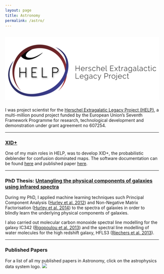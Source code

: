 ```yaml
---
layout: page
title: Astronomy 
permalink: /astro/
---
```

## [![](https://github.com/H-E-L-P/XID_plus/blob/master/docs/images/Help_Logo.png?raw=true)](http://herschel.sussex.ac.uk)
I was project scientist for the [Herschel Extragalatic Legacy Project (HELP)](http://herschel.sussex.ac.uk), a multi-million pound project funded by the European Union’s Seventh Framework Programme for research, technological development and demonstration under grant agreement no 607254.

- - -

### [XID+](http://herschel.sussex.ac.uk/XID_plus)
One of my main roles in HELP, was to develop XID+, the probabilistic deblender for confusion dominated maps. The software documentation can be found [here](http://herschel.sussex.ac.uk/XID_plus) and published paper [here](http://adsabs.harvard.edu/cgi-bin/bib_query?arXiv:1606.05770).

- - -

### PhD Thesis: [Untangling the physical components of galaxies using infrared spectra](http://sro.sussex.ac.uk/51433/)
During my PhD, I applied machine learning techniques such Principal Component Analysis ([Hurley et al. 2012](http://sro.sussex.ac.uk/44487/)) and Non-Negative Matrix Factorisation ([Hurley et al. 2014](http://sro.sussex.ac.uk/54330/))
to the spectra of galaxies in order to blindly learn the underlying physical components of galaxies.
 
 I also carried out molecular carbon monoxide spectral line modelling for the galaxy IC342 ([Rigopoulou et al. 2013](https://doi.org/10.1093/mnras/stt1149)) and the spectral line modelling of water
  molecules for the high redshift galaxy, HFLS3 ([Riechers et al. 2013](http://sro.sussex.ac.uk/46554/)).

<!--### Presentations:

| Date  | Location  | Event  | Presentation  |
|---|---|---|---|
| 15/06/2017  | Tufts  | SERVS meeting  |   |
| 27/04/2017 | Sussex | Wider topics in Data Science course | | 
| 31/03/2017 | RAS  | UK Herschel Survey meeting   |   |
| 30/03/2017 | Sussex | Extragalatic Seminar | | 
-->

- - -

### Published Papers
For a list of all my published papers in Astronomy, click on the astrophysics data system logo.
[![](http://adsabs.github.io/img/bbb_assets/ads_logo_full_light_background.svg)](https://ui.adsabs.harvard.edu/search/fq=%7B!type%3Daqp%20v%3D%24fq_database%7D&fq_database=database%3A%20astronomy&q=pubdate%3A%5B2010-01%20TO%202019-09%5D%20author%3A(%22Hurley%2C%20P%20D%2C%22%20OR%20%22Hurley%2C%20Peter%22)&sort=date%20desc%2C%20bibcode%20desc)